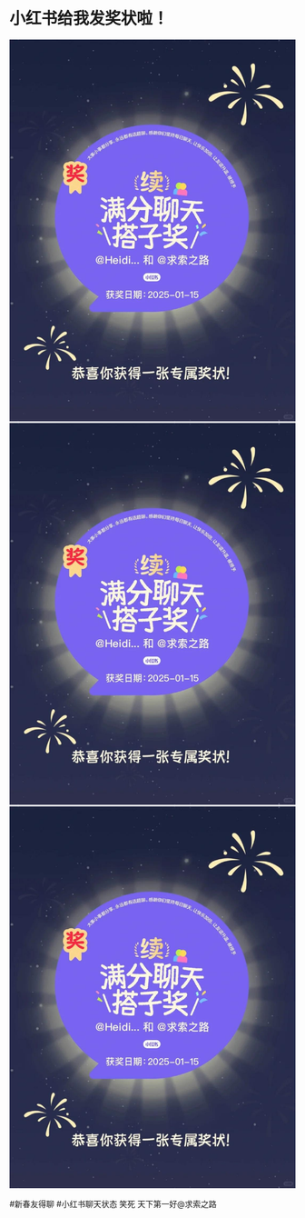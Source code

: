 # 小红书给我发奖状啦！

![](img/6546527f-dc91-4215-8ac8-618a1fbab675.jpg)
![](img/95fc7f89-b943-4be2-8d8f-bf5dc1e0543f.jpg)
![](img/2ef77c48-c836-40a8-9767-7cb3fc8ad265.jpg)

#新春友得聊 #小红书聊天状态
笑死 天下第一好@求索之路 